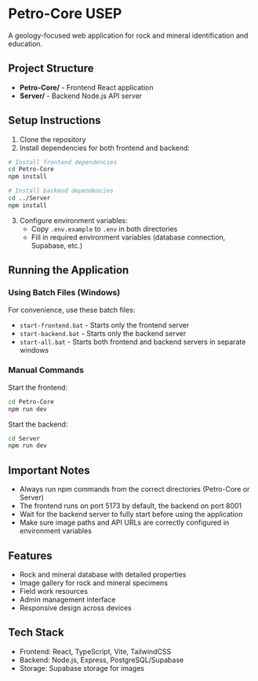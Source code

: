 # Petro-Core USEP

A geology-focused web application for rock and mineral identification and education.

## Project Structure

- **Petro-Core/** - Frontend React application
- **Server/** - Backend Node.js API server

## Setup Instructions

1. Clone the repository
2. Install dependencies for both frontend and backend:

```bash
# Install frontend dependencies
cd Petro-Core
npm install

# Install backend dependencies
cd ../Server
npm install
```

3. Configure environment variables:
   - Copy `.env.example` to `.env` in both directories
   - Fill in required environment variables (database connection, Supabase, etc.)

## Running the Application

### Using Batch Files (Windows)

For convenience, use these batch files:

- `start-frontend.bat` - Starts only the frontend server
- `start-backend.bat` - Starts only the backend server
- `start-all.bat` - Starts both frontend and backend servers in separate windows

### Manual Commands

Start the frontend:
```bash
cd Petro-Core
npm run dev
```

Start the backend:
```bash
cd Server
npm run dev
```

## Important Notes

- Always run npm commands from the correct directories (Petro-Core or Server)
- The frontend runs on port 5173 by default, the backend on port 8001
- Wait for the backend server to fully start before using the application
- Make sure image paths and API URLs are correctly configured in environment variables

## Features

- Rock and mineral database with detailed properties
- Image gallery for rock and mineral specimens
- Field work resources
- Admin management interface
- Responsive design across devices

## Tech Stack

- Frontend: React, TypeScript, Vite, TailwindCSS
- Backend: Node.js, Express, PostgreSQL/Supabase
- Storage: Supabase storage for images 